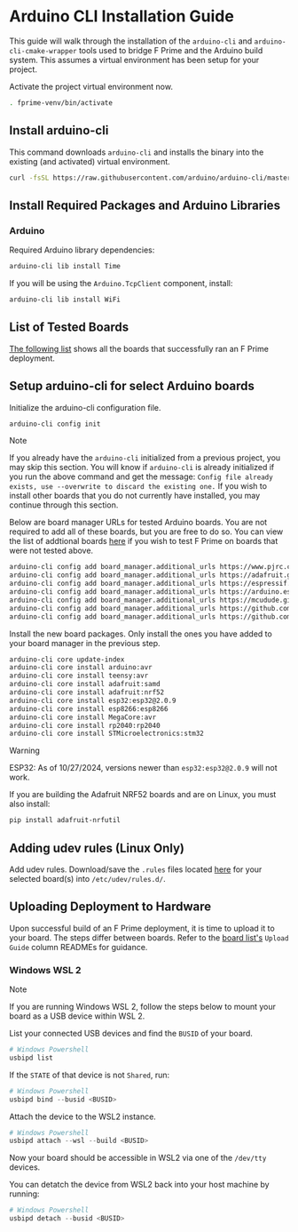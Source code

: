 # Arduino CLI Installation Guide

This guide will walk through the installation of the `arduino-cli` and `arduino-cli-cmake-wrapper` tools used to bridge F Prime and the Arduino build system. This assumes a virtual environment has been setup for your project.

Activate the project virtual environment now.

```sh
. fprime-venv/bin/activate
```

## Install arduino-cli

This command downloads `arduino-cli` and installs the binary into the existing (and activated) virtual environment.
```sh
curl -fsSL https://raw.githubusercontent.com/arduino/arduino-cli/master/install.sh | BINDIR=$VIRTUAL_ENV/bin sh
```

## Install Required Packages and Arduino Libraries

### Arduino

Required Arduino library dependencies:
```sh
arduino-cli lib install Time
```

If you will be using the `Arduino.TcpClient` component, install:
```sh
arduino-cli lib install WiFi
```

## List of Tested Boards

[The following list](./board-list.md) shows all the boards that successfully ran an F Prime deployment.

## Setup arduino-cli for select Arduino boards

Initialize the arduino-cli configuration file.
```sh
arduino-cli config init
```

> [!NOTE]
> If you already have the `arduino-cli` initialized from a previous project, you may skip this section. You will know if `arduino-cli` is already initialized if you run the above command and get the message: `Config file already exists, use --overwrite to discard the existing one.` If you wish to install other boards that you do not currently have installed, you may continue through this section.

Below are board manager URLs for tested Arduino boards. You are not required to add all of these boards, but you are free to do so. You can view the list of addtional boards [here](https://github.com/per1234/inoplatforms/blob/main/ino-hardware-package-list.tsv) if you wish to test F Prime on boards that were not tested above.
```sh
arduino-cli config add board_manager.additional_urls https://www.pjrc.com/teensy/package_teensy_index.json
arduino-cli config add board_manager.additional_urls https://adafruit.github.io/arduino-board-index/package_adafruit_index.json
arduino-cli config add board_manager.additional_urls https://espressif.github.io/arduino-esp32/package_esp32_index.json
arduino-cli config add board_manager.additional_urls https://arduino.esp8266.com/stable/package_esp8266com_index.json
arduino-cli config add board_manager.additional_urls https://mcudude.github.io/MegaCore/package_MCUdude_MegaCore_index.json
arduino-cli config add board_manager.additional_urls https://github.com/earlephilhower/arduino-pico/releases/download/global/package_rp2040_index.json
arduino-cli config add board_manager.additional_urls https://github.com/stm32duino/BoardManagerFiles/raw/main/package_stmicroelectronics_index.json
```

Install the new board packages. Only install the ones you have added to your board manager in the previous step.
```sh
arduino-cli core update-index
arduino-cli core install arduino:avr
arduino-cli core install teensy:avr
arduino-cli core install adafruit:samd
arduino-cli core install adafruit:nrf52
arduino-cli core install esp32:esp32@2.0.9
arduino-cli core install esp8266:esp8266
arduino-cli core install MegaCore:avr
arduino-cli core install rp2040:rp2040
arduino-cli core install STMicroelectronics:stm32
```

> [!WARNING]
> ESP32: As of 10/27/2024, versions newer than `esp32:esp32@2.0.9` will not work.

If you are building the Adafruit NRF52 boards and are on Linux, you must also install:
```sh
pip install adafruit-nrfutil
```

## Adding udev rules (Linux Only)
Add udev rules. Download/save the `.rules` files located [here](https://github.com/fprime-community/fprime-arduino/tree/main/docs/rules) for your selected board(s) into `/etc/udev/rules.d/`.

## Uploading Deployment to Hardware

Upon successful build of an F Prime deployment, it is time to upload it to your board. The steps differ between boards. Refer to the [board list's](./board-list.md) `Upload Guide` column READMEs for guidance.

### Windows WSL 2

> [!NOTE]
> If you are running Windows WSL 2, follow the steps below to mount your board as a USB device within WSL 2.

List your connected USB devices and find the `BUSID` of your board.
```powershell
# Windows Powershell
usbipd list
```

If the `STATE` of that device is not `Shared`, run:
```powershell
# Windows Powershell
usbipd bind --busid <BUSID>
```

Attach the device to the WSL2 instance.
```powershell
# Windows Powershell
usbipd attach --wsl --build <BUSID>
```

Now your board should be accessible in WSL2 via one of the `/dev/tty` devices.

You can detatch the device from WSL2 back into your host machine by running:
```powershell
# Windows Powershell
usbipd detach --busid <BUSID>
```
